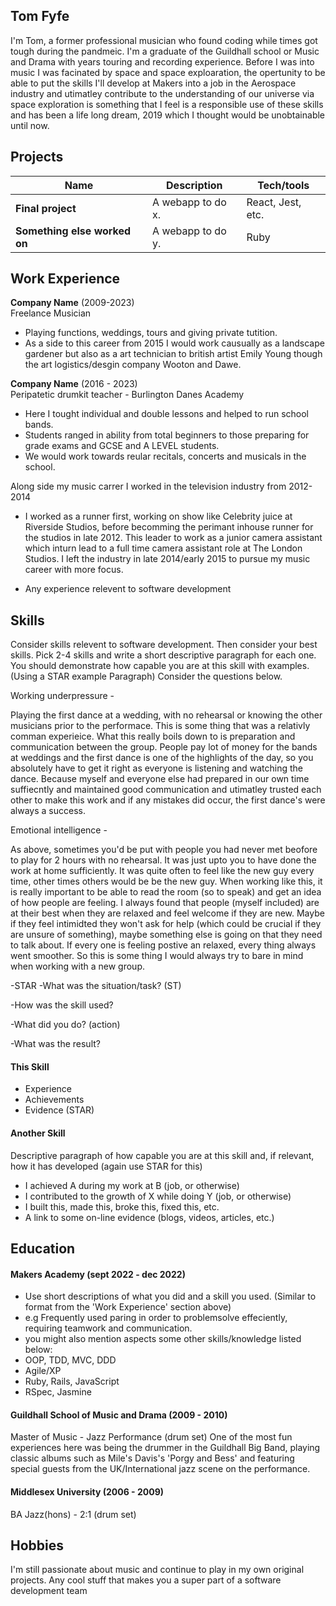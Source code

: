 ## Tom Fyfe

I'm Tom, a former professional musician who found coding while times got tough during the pandmeic. I'm a graduate of the Guildhall school or Music and Drama with years touring and recording experience. Before I was into music I was facinated by space and space exploaration, the opertunity to be able to put the skills I'll develop at Makers into a job in the Aerospace industry and utimatley contribute to the understanding of our universe via space exploration is something that I feel is a responsible use of these skills and has been a life long dream, 2019  which I thought would be unobtainable until now. 

## Projects

| Name                         | Description       | Tech/tools        |
| ---------------------------- | ----------------- | ----------------- |
| **Final project**            | A webapp to do x. | React, Jest, etc. |
| **Something else worked on** | A webapp to do y. | Ruby              |

## Work Experience

**Company Name** (2009-2023)  
Freelance Musician
- Playing functions, weddings, tours and giving private tutition.
- As a side to this career from 2015 I would work causually as a landscape gardener but also as a art technician to british artist Emily Young though
the art logistics/desgin company Wooton and Dawe.
 
**Company Name** (2016 - 2023)  
Peripatetic drumkit teacher - Burlington Danes Academy
- Here I tought individual and double lessons and helped to run school bands.
- Students ranged in ability from total beginners to those preparing for grade exams and GCSE and A LEVEL students.
- We would work towards reular recitals, concerts and musicals in the school.

Along side my music carrer I worked in the television industry from 2012-2014
- I worked as a runner first, working on show like Celebrity juice at Riverside Studios, before becomming the perimant inhouse runner for the studios in late 2012. This leader to work as a junior camera assistant which inturn lead to a full time camera assistant role at The London Studios. I left the industry in late 2014/early 2015 to pursue my music career with more focus. 

- Any experience relevent to software development

## Skills

Consider skills relevent to software development. Then consider your best skills. Pick 2-4 skills and write a short descriptive paragraph for each one. You should demonstrate how capable you are at this skill with examples.
(Using a STAR example Paragraph) Consider the questions below.

Working underpressure - 

Playing the first dance at a wedding, with no rehearsal or knowing the other musicians prior to the performace. This is some thing that was a 
relativly comman experieice. What this really boils down to is preparation and communication between the group. People pay lot of money for the bands at weddings and the first dance is one of the highlights of the day, so you absolutely have to get it right as everyone is listening and watching the dance.
Because myself and everyone else had prepared in our own time suffiecntly and maintained good communication and utimatley trusted each other to make this work and if any mistakes did occur, the first dance's were always a success.

Emotional intelligence -

As above, sometimes you'd be put with people you had never met beofore to play for 2 hours with no rehearsal. It was just upto you to have done the work at home sufficiently. It was quite often to feel like the new guy every time, other times others would be be the new guy. When working like this, it is really important to be able to read the room (so to speak) and get an idea of how people are feeling. I always found that people (myself included) are at their best when they are relaxed and feel welcome if they are new. Maybe if they feel intimidted they won't ask for help (which could be crucial if they are unsure of something), maybe something else is going on that they need to talk about. If every one is feeling postive an relaxed, every thing always went smoother. So this is some thing I would always try to bare in mind when working with a new group. 


-STAR
-What was the situation/task? (ST)

-How was the skill used?

-What did you do? (action)

-What was the result?


#### This Skill

- Experience
- Achievements
- Evidence (STAR)

#### Another Skill

Descriptive paragraph of how capable you are at this skill and, if relevant, how it has developed (again use STAR for this)

- I achieved A during my work at B (job, or otherwise)
- I contributed to the growth of X while doing Y (job, or otherwise)
- I built this, made this, broke this, fixed this, etc.
- A link to some on-line evidence (blogs, videos, articles, etc.)

## Education

#### Makers Academy (sept 2022 - dec 2022)
- Use short descriptions of what you did and a skill you used. (Similar to format from the 'Work Experience' section above)
- e.g Frequently used paring in order to problemsolve effeciently, requiring teamwork and communication.
- you might also mention aspects some other skills/knowledge listed below: 
- OOP, TDD, MVC, DDD
- Agile/XP
- Ruby, Rails, JavaScript
- RSpec, Jasmine

#### Guildhall School of Music and Drama (2009 - 2010)

Master of Music - Jazz Performance
(drum set)
One of the most fun experiences here was being the drummer in the Guildhall Big Band, playing classic albums such as Mile's Davis's 'Porgy and Bess' and featuring special guests from the UK/International jazz scene on the performance.



#### Middlesex University (2006 - 2009)

BA Jazz(hons) - 2:1
(drum set)

## Hobbies
I'm still passionate about music and continue to play in my own original projects. 
Any cool stuff that makes you a super part of a software development team
